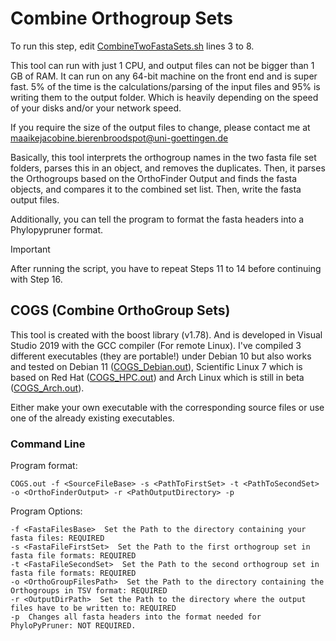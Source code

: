 # Combine Orthogroup Sets
To run this step, edit [CombineTwoFastaSets.sh](https://github.com/mjbieren/Phylogenomics_klebsormidiophyceae/blob/main/Scripts/15_CombineOrthoGroupSequences_COGS/CombineTwoFastaSets.sh) lines 3 to 8.

This tool can run with just 1 CPU, and output files can not be bigger than 1 GB of RAM. It can run on any 64-bit machine on the front end and is super fast. 5% of the time is the calculations/parsing of the input files and 95% is writing them to the output folder. Which is heavily depending on the speed of your disks and/or your network speed.

If you require the size of the output files to change, please contact me at maaikejacobine.bierenbroodspot@uni-goettingen.de

Basically, this tool interprets the orthogroup names in the two fasta file set folders, parses this in an object, and removes the duplicates.
Then, it parses the Orthogroups based on the OrthoFinder Output and finds the fasta objects, and compares it to the combined set list. Then, write the fasta output files.

Additionally, you can tell the program to format the fasta headers into a Phylopypruner format.

> [!IMPORTANT]
>After running the script, you have to repeat Steps 11 to 14 before continuing with Step 16.

## COGS (Combine OrthoGroup Sets)
This tool is created with the boost library (v1.78). And is developed in Visual Studio 2019 with the GCC compiler (For remote Linux).  I've compiled 3 different executables (they are portable!) under Debian 10 but also works and tested on Debian 11 ([COGS_Debian.out](https://github.com/mjbieren/Phylogenomics_klebsormidiophyceae/tree/main/Executables/COGS)), Scientific Linux 7 which is based on Red Hat ([COGS_HPC.out](https://github.com/mjbieren/Phylogenomics_klebsormidiophyceae/tree/main/Executables/COGS)) and Arch Linux which is still in beta ([COGS_Arch.out](https://github.com/mjbieren/Phylogenomics_klebsormidiophyceae/tree/main/Executables/COGS)).

Either make your own executable with the corresponding source files or use one of the already existing executables.


### Command Line
Program format:
```
COGS.out -f <SourceFileBase> -s <PathToFirstSet> -t <PathToSecondSet> -o <OrthoFinderOutput> -r <PathOutputDirectory> -p
```

Program Options:
```
-f <FastaFilesBase>  Set the Path to the directory containing your fasta files: REQUIRED
-s <FastaFileFirstSet>  Set the Path to the first orthogroup set in fasta file formats: REQUIRED
-t <FastaFileSecondSet>  Set the Path to the second orthogroup set in fasta file formats: REQUIRED
-o <OrthoGroupFilesPath>  Set the Path to the directory containing the Orthogroups in TSV format: REQUIRED
-r <OutputDirPath>  Set the Path to the directory where the output files have to be written to: REQUIRED
-p  Changes all fasta headers into the format needed for PhyloPyPruner: NOT REQUIRED.
```
